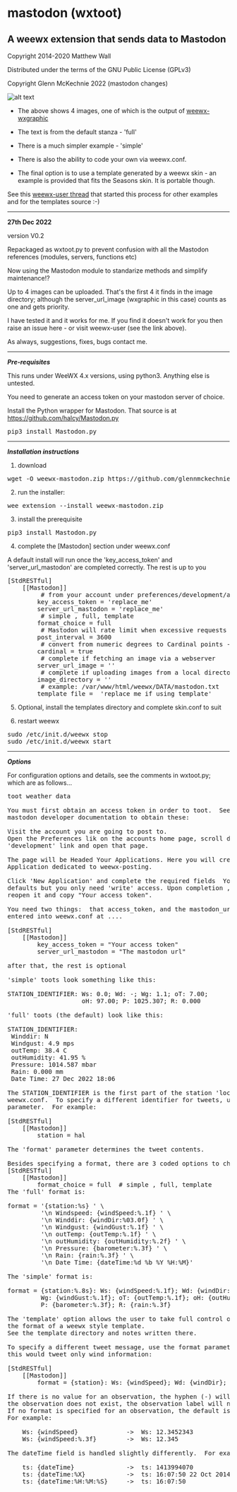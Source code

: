 
# mastodon (wxtoot)

## A weewx extension that sends data to Mastodon

Copyright 2014-2020 Matthew Wall

Distributed under the terms of the GNU Public License (GPLv3)

Copyright Glenn McKechnie 2022 (mastodon changes)


![alt text](https://github.com/glennmckechnie/weewx-mastodon/blob/main/weewx-mastodon-V0_2.png "weewx-mastodon bot output") 

* The above shows 4 images, one of which is the output of [weewx-wxgraphic](https://github.com/glennmckechnie/weewx-WXgraphic)

* The text is from the default stanza - 'full'

* There is a much simpler example  - 'simple' 

* There is also the ability to code your own via weewx.conf.

* The final option is to use a template generated by a weewx skin - an example is provided that fits the Seasons skin. It is portable though.

See this [weewx-user thread](https://groups.google.com/g/weewx-user/c/wo26pKJ9q9I/m/x0DtYomXBQAJ) that started this process for other examples and for the templates source :-)

----
**27th Dec 2022**

version V0.2

Repackaged as wxtoot.py to prevent confusion with all the Mastodon references
(modules, servers, functions etc)

Now using the Mastodon module to standarize methods and simplify maintenance!?

Up to 4 images can be uploaded. That's the first 4 it finds in the image directory; although the server_url_image (wxgraphic in this case) counts as one and gets priority.

I have tested it and it works for me. If you find it doesn't work for you then raise an issue here - or visit weewx-user (see the link above).

As always, suggestions, fixes, bugs contact me. 

----

***Pre-requisites***

This runs under WeeWX 4.x versions, using python3. Anything else is untested.

You need to generate an access token on your mastodon server of choice.

Install the Python wrapper for Mastodon.
That source is at https://github.com/halcy/Mastodon.py

<pre>pip3 install Mastodon.py</pre>


----

***Installation instructions***

1) download

<pre>wget -O weewx-mastodon.zip https://github.com/glennmckechnie/weewx-mastodon/archive/refs/heads/main.zip</pre>

2) run the installer:

<pre>wee_extension --install weewx-mastodon.zip</pre>

3) install the prerequisite

<pre>pip3 install Mastodon.py</pre>

4) complete the [Mastodon] section under weewx.conf

A default install will run once the 'key_access_token' and 'server_url_mastodon'
are completed correctly.
The rest is up to you
<pre>
[StdRESTful]
    [[Mastodon]]
         # from your account under preferences/development/application
        key_access_token = 'replace_me'
        server_url_mastodon = 'replace_me'
         # simple , full, template
        format_choice = full
         # Mastodon will rate limit when excessive requests are made
        post_interval = 3600
         # convert from numeric degrees to Cardinal points - true or false
        cardinal = true
         # complete if fetching an image via a webserver
        server_url_image = ''
         # complete if uploading images from a local directory
        image_directory = ''
         # example: /var/www/html/weewx/DATA/mastodon.txt
        template_file =  'replace_me if using template'
</pre>

5) Optional, install the templates directory and complete skin.conf to suit

6) restart weewx

<pre>sudo /etc/init.d/weewx stop
sudo /etc/init.d/weewx start</pre>

----

***Options***

For configuration options and details, see the comments in wxtoot.py;
which are as follows...

<pre>
toot weather data

You must first obtain an access token in order to toot.  See the
mastodon developer documentation to obtain these:

Visit the account you are going to post to.
Open the Preferences lik on the accounts home page, scroll down to the
'development' link and open that page.

The page will be Headed Your Applications. Here you will create a new
Application dedicated to weewx-posting.

Click 'New Application' and complete the required fields  You can accept the
defaults but you only need 'write' access. Upon completion , Save it and then
reopen it and copy "Your access token".

You need two things:  that access_token, and the mastodon_url and they will be
entered into weewx.conf at ....

[StdRESTful]
    [[Mastodon]]
        key_access_token = "Your access token"
        server_url_mastodon = "The mastodon url"

after that, the rest is optional

'simple' toots look something like this:

STATION_IDENTIFIER: Ws: 0.0; Wd: -; Wg: 1.1; oT: 7.00;
                    oH: 97.00; P: 1025.307; R: 0.000

'full' toots (the default) look like this:

STATION_IDENTIFIER:
 Winddir: N
 Windgust: 4.9 mps
 outTemp: 38.4 C
 outHumidity: 41.95 %
 Pressure: 1014.587 mbar
 Rain: 0.000 mm
 Date Time: 27 Dec 2022 18:06

The STATION_IDENTIFIER is the first part of the station 'location' defined in
weewx.conf.  To specify a different identifier for tweets, use the 'station'
parameter.  For example:

[StdRESTful]
    [[Mastodon]]
        station = hal

The 'format' parameter determines the tweet contents.

Besides specifying a format, there are 3 coded options to choose from
[StdRESTful]
    [[Mastodon]]
        format_choice = full  # simple , full, template
The 'full' format is:

format = '{station:%s} ' \
         '\n Windspeed: {windSpeed:%.1f} ' \
         '\n Winddir: {windDir:%03.0f} ' \
         '\n Windgust: {windGust:%.1f} ' \
         '\n outTemp: {outTemp:%.1f} ' \
         '\n outHumidity: {outHumidity:%.2f} ' \
         '\n Pressure: {barometer:%.3f} ' \
         '\n Rain: {rain:%.3f} ' \
         '\n Date Time: {dateTime:%d %b %Y %H:%M}'

The 'simple' format is:

format = {station:%.8s}: Ws: {windSpeed:%.1f}; Wd: {windDir:%03.0f};
         Wg: {windGust:%.1f}; oT: {outTemp:%.1f}; oH: {outHumidity:%.2f};
         P: {barometer:%.3f}; R: {rain:%.3f}

The 'template' option allows the user to take full control of the layout in
the format of a weewx style template.
See the template directory and notes written there.

To specify a different tweet message, use the format parameter.  For example,
this would tweet only wind information:

[StdRESTful]
    [[Mastodon]]
        format = {station}: Ws: {windSpeed}; Wd: {windDir}; Wg: {windGust}

If there is no value for an observation, the hyphen (-) will display.  If
the observation does not exist, the observation label will not be replaced.
If no format is specified for an observation, the default is used.
For example:

    Ws: {windSpeed}             ->  Ws: 12.3452343
    Ws: {windSpeed:%.3f}        ->  Ws: 12.345

The dateTime field is handled slightly differently.  For example:

    ts: {dateTime}              ->  ts: 1413994070
    ts: {dateTime:%X}           ->  ts: 16:07:50 22 Oct 2014
    ts: {dateTime:%H:%M:%S}     ->  ts: 16:07:50
</pre>
